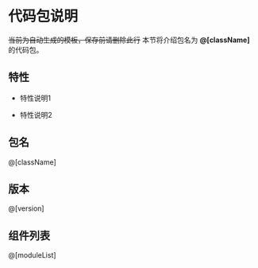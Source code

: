 # 代码包说明

~~当前为自动生成的模板，保存前请删除此行~~
本节将介绍包名为 **@[className]** 的代码包。

## 特性

- 特性说明1

- 特性说明2

## 包名

@[className]

## 版本

@[version]

## 组件列表

@[moduleList]